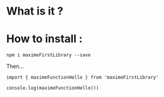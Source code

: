 # What is it ?

# How to install :
`npm i maximeFirstLibrary --save`

Then...
```
import { maximeFunctionHello } from 'maximeFirstLibrary'

console.log(maximeFunctionHello())
``` 